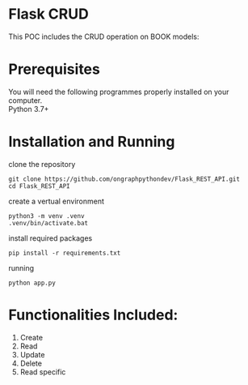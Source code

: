 # Flask CRUD
This POC includes the CRUD operation on BOOK models:
  
# Prerequisites
You will need the following programmes properly installed on your computer.<br>
Python 3.7+

# Installation and Running

clone the repository
```
git clone https://github.com/ongraphpythondev/Flask_REST_API.git
cd Flask_REST_API
```
create a vertual environment
```
python3 -m venv .venv
.venv/bin/activate.bat
```
install required packages
```
pip install -r requirements.txt
```
running
```
python app.py
```
# Functionalities Included:
   1) Create
   2) Read
   3) Update
   4) Delete
   5) Read specific
